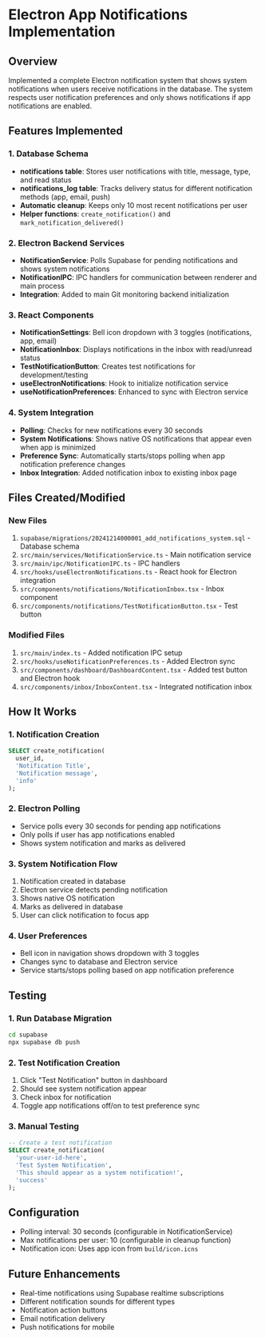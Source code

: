 # Electron App Notifications Implementation

## Overview
Implemented a complete Electron notification system that shows system notifications when users receive notifications in the database. The system respects user notification preferences and only shows notifications if app notifications are enabled.

## Features Implemented

### 1. Database Schema
- **notifications table**: Stores user notifications with title, message, type, and read status
- **notifications_log table**: Tracks delivery status for different notification methods (app, email, push)
- **Automatic cleanup**: Keeps only 10 most recent notifications per user
- **Helper functions**: `create_notification()` and `mark_notification_delivered()`

### 2. Electron Backend Services
- **NotificationService**: Polls Supabase for pending notifications and shows system notifications
- **NotificationIPC**: IPC handlers for communication between renderer and main process
- **Integration**: Added to main Git monitoring backend initialization

### 3. React Components
- **NotificationSettings**: Bell icon dropdown with 3 toggles (notifications, app, email)
- **NotificationInbox**: Displays notifications in the inbox with read/unread status
- **TestNotificationButton**: Creates test notifications for development/testing
- **useElectronNotifications**: Hook to initialize notification service
- **useNotificationPreferences**: Enhanced to sync with Electron service

### 4. System Integration
- **Polling**: Checks for new notifications every 30 seconds
- **System Notifications**: Shows native OS notifications that appear even when app is minimized
- **Preference Sync**: Automatically starts/stops polling when app notification preference changes
- **Inbox Integration**: Added notification inbox to existing inbox page

## Files Created/Modified

### New Files
1. `supabase/migrations/20241214000001_add_notifications_system.sql` - Database schema
2. `src/main/services/NotificationService.ts` - Main notification service
3. `src/main/ipc/NotificationIPC.ts` - IPC handlers
4. `src/hooks/useElectronNotifications.ts` - React hook for Electron integration
5. `src/components/notifications/NotificationInbox.tsx` - Inbox component
6. `src/components/notifications/TestNotificationButton.tsx` - Test button

### Modified Files
1. `src/main/index.ts` - Added notification IPC setup
2. `src/hooks/useNotificationPreferences.ts` - Added Electron sync
3. `src/components/dashboard/DashboardContent.tsx` - Added test button and Electron hook
4. `src/components/inbox/InboxContent.tsx` - Integrated notification inbox

## How It Works

### 1. Notification Creation
```sql
SELECT create_notification(
  user_id, 
  'Notification Title', 
  'Notification message', 
  'info'
);
```

### 2. Electron Polling
- Service polls every 30 seconds for pending app notifications
- Only polls if user has app notifications enabled
- Shows system notification and marks as delivered

### 3. System Notification Flow
1. Notification created in database
2. Electron service detects pending notification
3. Shows native OS notification
4. Marks as delivered in database
5. User can click notification to focus app

### 4. User Preferences
- Bell icon in navigation shows dropdown with 3 toggles
- Changes sync to database and Electron service
- Service starts/stops polling based on app notification preference

## Testing

### 1. Run Database Migration
```bash
cd supabase
npx supabase db push
```

### 2. Test Notification Creation
1. Click "Test Notification" button in dashboard
2. Should see system notification appear
3. Check inbox for notification
4. Toggle app notifications off/on to test preference sync

### 3. Manual Testing
```sql
-- Create a test notification
SELECT create_notification(
  'your-user-id-here',
  'Test System Notification',
  'This should appear as a system notification!',
  'success'
);
```

## Configuration
- Polling interval: 30 seconds (configurable in NotificationService)
- Max notifications per user: 10 (configurable in cleanup function)
- Notification icon: Uses app icon from `build/icon.icns`

## Future Enhancements
- Real-time notifications using Supabase realtime subscriptions
- Different notification sounds for different types
- Notification action buttons
- Email notification delivery
- Push notifications for mobile
